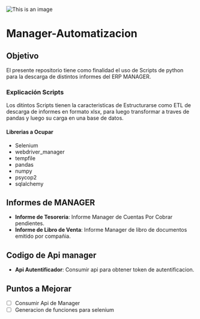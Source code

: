 ![This is an image](https://manager.cl/wp-content/uploads/2022/02/logo-manager-mas.png)
# Manager-Automatizacion 

## Objetivo 
El presente repositorio tiene como finalidad el uso de Scripts de python para la descarga de distintos informes del ERP MANAGER.

### Explicación Scripts
Los ditintos Scripts tienen la caracteristicas de Estructurarse como ETL de descarga de informes en formato xlsx, para luego transformar a traves de pandas y luego su carga en una base de datos.

#### Librerias a Ocupar
- Selenium
- webdriver_manager
- tempfile
- pandas
- numpy
- psycop2
- sqlalchemy

## Informes de MANAGER
- **Informe de Tesoreria**: Informe Manager de Cuentas Por Cobrar pendientes.
- **Informe de Libro de Venta**: Informe Manager de libro de documentos emitido por compañia.

## Codigo de Api manager
- **Api Autentificador**: Consumir api para obtener token de autentificacion.

## Puntos a Mejorar
- [ ] Consumir Api de Manager
- [ ] Generacion de funciones para selenium
